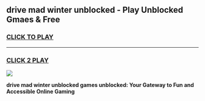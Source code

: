 
## drive mad winter unblocked - Play Unblocked Gmaes & Free
<h3>
<a href="https://news.freeplayer.one?title=drive_mad_winter_unblocked&ref=16F">CLICK TO PLAY</a></h3>
<hr>

<h3>
<a href="https://news.freeplayer.one?title=drive_mad_winter_unblocked&ref=16F">CLICK 2 PLAY</a>
  
</h3>

<a href="https://news.freeplayer.one?title=drive_mad_winter_unblocked&ref=16F/"><img src="https://clearcache.store/games.png"></a>


**drive mad winter unblocked games unblocked: Your Gateway to Fun and Accessible Online Gaming**
